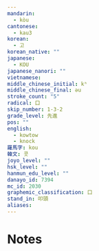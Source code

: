 ```yaml
---
mandarin:
  - kòu
cantonese:
  - kau3
korean:
  - 고
korean_native: ""
japanese:
  - KOU
japanese_nanori: ""
vietnamese:
middle_chinese_initial: kʰ
middle_chinese_final: əu
stroke_count: "5"
radical: 口
skip_number: 1-3-2
grade_level: 先進
pos: ""
english:
  - kowtow
  - knock
羅馬字: kou
韓文: 콧
joyo_level: ""
hsk_level: ""
hanmun_edu_level: ""
danayo_id: 7394
mc_id: 2030
graphemic_classification: 口
stand_in: 叩頭
aliases:
---
```


# Notes
